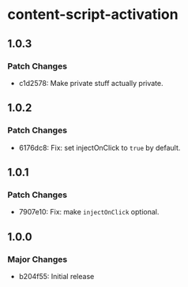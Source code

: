 # content-script-activation

## 1.0.3

### Patch Changes

- c1d2578: Make private stuff actually private.

## 1.0.2

### Patch Changes

- 6176dc8: Fix: set injectOnClick to `true` by default.

## 1.0.1

### Patch Changes

- 7907e10: Fix: make `injectOnClick` optional.

## 1.0.0

### Major Changes

- b204f55: Initial release
